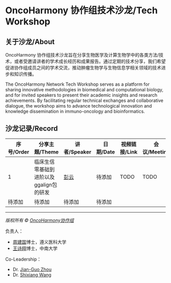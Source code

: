 # OncoHarmony 协作组技术沙龙/Tech Workshop

## 关于沙龙/About

OncoHarmony 协作组技术沙龙旨在分享生物医学及计算生物学中的各类方法/技术，或者受邀请讲者的学术成长经历和成果报告。通过定期的技术分享，我们希望促进协作组成员之间的学术交流，推动肿瘤生物学与生物信息学相关领域的技术进步和知识传播。

The OncoHarmony Network Tech Workshop serves as a platform for sharing innovative methodologies in biomedical and computational biology, and for invited speakers to present their academic insights and research achievements. By facilitating regular technical exchanges and collaborative dialogue, the workshop aims to advance technological innovation and knowledge dissemination in immuno-oncology and bioinformatics.

## 沙龙记录/Record

| 序号/Order | 分享主题/Theme | 讲者/Speaker | 日期/Date | 视频链接/Link | 会议/Meeting |
|-----|---------|------|------|----------|---|
| 1 | 临床生信零基础到进阶以及ggalign包的研发 | [彭云](https://github.com/Yunuuuu) | 待添加 | TODO | TODO |
| 待添加 | 待添加 | 待添加 | 待添加 | | |

---

*版权所有 © [OncoHarmony协作组](https://zhoulab.ac.cn/)* 

负责人：
- [周建国](https://github.com/JianGuoZhou3)博士，遵义医科大学
- [王诗翔](https://github.com/ShixiangWang)博士，中南大学

Co-Leadership：
- Dr. [Jian-Guo Zhou](https://github.com/JianGuoZhou3)
- Dr. [Shixiang Wang](https://github.com/ShixiangWang)
